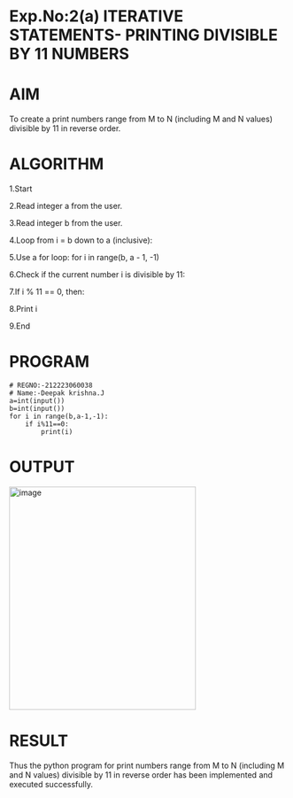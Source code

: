 # Exp.No:2(a) ITERATIVE STATEMENTS- PRINTING DIVISIBLE BY 11 NUMBERS

# AIM
To create a print numbers range from M to N (including M and N values) divisible by 11 in reverse order.

# ALGORITHM
1.Start

2.Read integer a from the user.

3.Read integer b from the user.

4.Loop from i = b down to a (inclusive):

5.Use a for loop: for i in range(b, a - 1, -1)

6.Check if the current number i is divisible by 11:

7.If i % 11 == 0, then:

8.Print i

9.End

# PROGRAM
```
# REGNO:-212223060038
# Name:-Deepak krishna.J
a=int(input())
b=int(input())
for i in range(b,a-1,-1):
    if i%11==0:
        print(i)
```
# OUTPUT
<img width="337" height="403" alt="image" src="https://github.com/user-attachments/assets/64a4594c-829a-4c85-945c-2d6ed388e548" />


# RESULT
Thus the python program for print numbers range from M to N (including M and N values) divisible by 11 in reverse order has been implemented and executed successfully.

```

